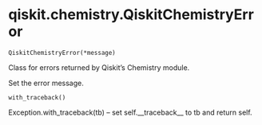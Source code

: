<span id="qiskit-chemistry-qiskitchemistryerror" />

# qiskit.chemistry.QiskitChemistryError

`QiskitChemistryError(*message)`

Class for errors returned by Qiskit’s Chemistry module.

Set the error message.

`with_traceback()`

Exception.with\_traceback(tb) – set self.\_\_traceback\_\_ to tb and return self.
